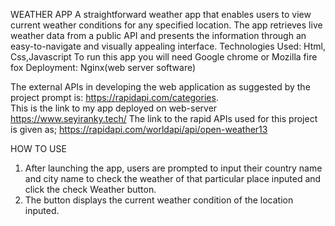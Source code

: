 WEATHER APP
A straightforward weather app that enables users to view current weather conditions for any specified location. The app retrieves live weather data from a public API and presents the information through an easy-to-navigate and visually appealing interface.
Technologies Used:
Html, Css,Javascript
To run this app you will need Google chrome or Mozilla fire fox
Deployment: Nginx(web server software)

The external APIs in developing the web application as suggested by the project prompt is: https://rapidapi.com/categories.   
This is the link to my app deployed on web-server https://www.seyiranky.tech/
The link to the rapid APIs used for this project is given as; https://rapidapi.com/worldapi/api/open-weather13

HOW TO USE
1. After launching the app, users are prompted to input their country name and city name to check the weather of that particular place inputed and click the check Weather button.
2. The button displays the current weather condition of the location inputed.
       



